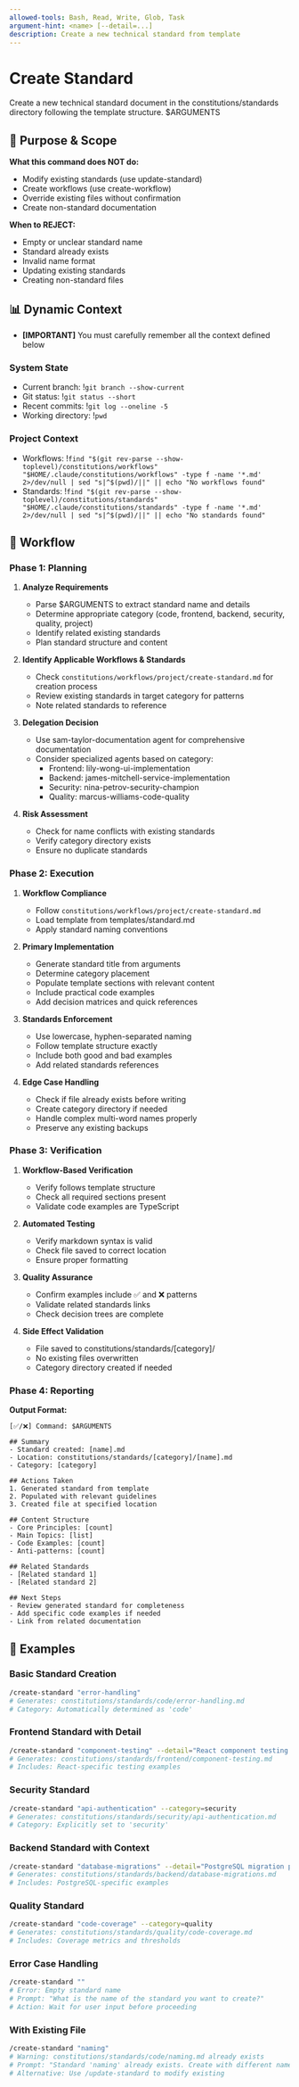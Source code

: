 ```yaml
---
allowed-tools: Bash, Read, Write, Glob, Task
argument-hint: <name> [--detail=...]
description: Create a new technical standard from template
---
```


# Create Standard

Create a new technical standard document in the constitutions/standards directory following the template structure. $ARGUMENTS

## 🎯 Purpose & Scope

**What this command does NOT do:**

- Modify existing standards (use update-standard)
- Create workflows (use create-workflow)
- Override existing files without confirmation
- Create non-standard documentation

**When to REJECT:**

- Empty or unclear standard name
- Standard already exists
- Invalid name format
- Updating existing standards
- Creating non-standard files

## 📊 Dynamic Context

- **[IMPORTANT]** You must carefully remember all the context defined below

### System State

- Current branch: !`git branch --show-current`
- Git status: !`git status --short`
- Recent commits: !`git log --oneline -5`
- Working directory: !`pwd`

### Project Context

- Workflows: !`find "$(git rev-parse --show-toplevel)/constitutions/workflows" "$HOME/.claude/constitutions/workflows" -type f -name '*.md' 2>/dev/null | sed "s|^$(pwd)/||" || echo "No workflows found"`
- Standards: !`find "$(git rev-parse --show-toplevel)/constitutions/standards" "$HOME/.claude/constitutions/standards" -type f -name '*.md' 2>/dev/null | sed "s|^$(pwd)/||" || echo "No standards found"`

## 🔄 Workflow

### Phase 1: Planning

1. **Analyze Requirements**
   - Parse $ARGUMENTS to extract standard name and details
   - Determine appropriate category (code, frontend, backend, security, quality, project)
   - Identify related existing standards
   - Plan standard structure and content

2. **Identify Applicable Workflows & Standards**
   - Check `constitutions/workflows/project/create-standard.md` for creation process
   - Review existing standards in target category for patterns
   - Note related standards to reference

3. **Delegation Decision**
   - Use sam-taylor-documentation agent for comprehensive documentation
   - Consider specialized agents based on category:
     - Frontend: lily-wong-ui-implementation
     - Backend: james-mitchell-service-implementation
     - Security: nina-petrov-security-champion
     - Quality: marcus-williams-code-quality

4. **Risk Assessment**
   - Check for name conflicts with existing standards
   - Verify category directory exists
   - Ensure no duplicate standards

### Phase 2: Execution

1. **Workflow Compliance**
   - Follow `constitutions/workflows/project/create-standard.md`
   - Load template from templates/standard.md
   - Apply standard naming conventions

2. **Primary Implementation**
   - Generate standard title from arguments
   - Determine category placement
   - Populate template sections with relevant content
   - Include practical code examples
   - Add decision matrices and quick references

3. **Standards Enforcement**
   - Use lowercase, hyphen-separated naming
   - Follow template structure exactly
   - Include both good and bad examples
   - Add related standards references

4. **Edge Case Handling**
   - Check if file already exists before writing
   - Create category directory if needed
   - Handle complex multi-word names properly
   - Preserve any existing backups

### Phase 3: Verification

1. **Workflow-Based Verification**
   - Verify follows template structure
   - Check all required sections present
   - Validate code examples are TypeScript

2. **Automated Testing**
   - Verify markdown syntax is valid
   - Check file saved to correct location
   - Ensure proper formatting

3. **Quality Assurance**
   - Confirm examples include ✅ and ❌ patterns
   - Validate related standards links
   - Check decision trees are complete

4. **Side Effect Validation**
   - File saved to constitutions/standards/[category]/
   - No existing files overwritten
   - Category directory created if needed

### Phase 4: Reporting

**Output Format:**

```
[✅/❌] Command: $ARGUMENTS

## Summary
- Standard created: [name].md
- Location: constitutions/standards/[category]/[name].md
- Category: [category]

## Actions Taken
1. Generated standard from template
2. Populated with relevant guidelines
3. Created file at specified location

## Content Structure
- Core Principles: [count]
- Main Topics: [list]
- Code Examples: [count]
- Anti-patterns: [count]

## Related Standards
- [Related standard 1]
- [Related standard 2]

## Next Steps
- Review generated standard for completeness
- Add specific code examples if needed
- Link from related documentation
```

## 📝 Examples

### Basic Standard Creation

```bash
/create-standard "error-handling"
# Generates: constitutions/standards/code/error-handling.md
# Category: Automatically determined as 'code'
```

### Frontend Standard with Detail

```bash
/create-standard "component-testing" --detail="React component testing patterns"
# Generates: constitutions/standards/frontend/component-testing.md
# Includes: React-specific testing examples
```

### Security Standard

```bash
/create-standard "api-authentication" --category=security
# Generates: constitutions/standards/security/api-authentication.md
# Category: Explicitly set to 'security'
```

### Backend Standard with Context

```bash
/create-standard "database-migrations" --detail="PostgreSQL migration patterns" --category=backend
# Generates: constitutions/standards/backend/database-migrations.md
# Includes: PostgreSQL-specific examples
```

### Quality Standard

```bash
/create-standard "code-coverage" --category=quality
# Generates: constitutions/standards/quality/code-coverage.md
# Includes: Coverage metrics and thresholds
```

### Error Case Handling

```bash
/create-standard ""
# Error: Empty standard name
# Prompt: "What is the name of the standard you want to create?"
# Action: Wait for user input before proceeding
```

### With Existing File

```bash
/create-standard "naming"
# Warning: constitutions/standards/code/naming.md already exists
# Prompt: "Standard 'naming' already exists. Create with different name?"
# Alternative: Use /update-standard to modify existing
```